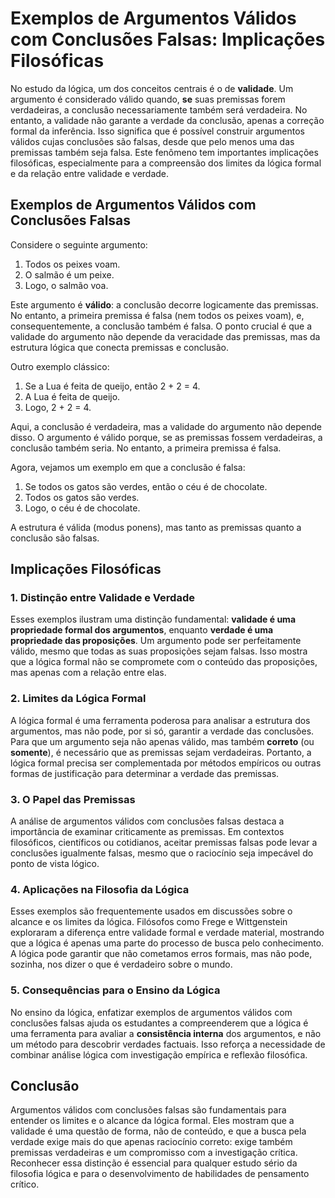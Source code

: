 # Exemplos de Argumentos Válidos com Conclusões Falsas: Implicações Filosóficas

No estudo da lógica, um dos conceitos centrais é o de **validade**. Um argumento é considerado válido quando, **se** suas premissas forem verdadeiras, a conclusão necessariamente também será verdadeira. No entanto, a validade não garante a verdade da conclusão, apenas a correção formal da inferência. Isso significa que é possível construir argumentos válidos cujas conclusões são falsas, desde que pelo menos uma das premissas também seja falsa. Este fenômeno tem importantes implicações filosóficas, especialmente para a compreensão dos limites da lógica formal e da relação entre validade e verdade.

## Exemplos de Argumentos Válidos com Conclusões Falsas

Considere o seguinte argumento:

1. Todos os peixes voam.  
2. O salmão é um peixe.  
3. Logo, o salmão voa.

Este argumento é **válido**: a conclusão decorre logicamente das premissas. No entanto, a primeira premissa é falsa (nem todos os peixes voam), e, consequentemente, a conclusão também é falsa. O ponto crucial é que a validade do argumento não depende da veracidade das premissas, mas da estrutura lógica que conecta premissas e conclusão.

Outro exemplo clássico:

1. Se a Lua é feita de queijo, então 2 + 2 = 4.  
2. A Lua é feita de queijo.  
3. Logo, 2 + 2 = 4.

Aqui, a conclusão é verdadeira, mas a validade do argumento não depende disso. O argumento é válido porque, se as premissas fossem verdadeiras, a conclusão também seria. No entanto, a primeira premissa é falsa.

Agora, vejamos um exemplo em que a conclusão é falsa:

1. Se todos os gatos são verdes, então o céu é de chocolate.  
2. Todos os gatos são verdes.  
3. Logo, o céu é de chocolate.

A estrutura é válida (modus ponens), mas tanto as premissas quanto a conclusão são falsas.

## Implicações Filosóficas

### 1. **Distinção entre Validade e Verdade**

Esses exemplos ilustram uma distinção fundamental: **validade é uma propriedade formal dos argumentos**, enquanto **verdade é uma propriedade das proposições**. Um argumento pode ser perfeitamente válido, mesmo que todas as suas proposições sejam falsas. Isso mostra que a lógica formal não se compromete com o conteúdo das proposições, mas apenas com a relação entre elas.

### 2. **Limites da Lógica Formal**

A lógica formal é uma ferramenta poderosa para analisar a estrutura dos argumentos, mas não pode, por si só, garantir a verdade das conclusões. Para que um argumento seja não apenas válido, mas também **correto** (ou **somente**), é necessário que as premissas sejam verdadeiras. Portanto, a lógica formal precisa ser complementada por métodos empíricos ou outras formas de justificação para determinar a verdade das premissas.

### 3. **O Papel das Premissas**

A análise de argumentos válidos com conclusões falsas destaca a importância de examinar criticamente as premissas. Em contextos filosóficos, científicos ou cotidianos, aceitar premissas falsas pode levar a conclusões igualmente falsas, mesmo que o raciocínio seja impecável do ponto de vista lógico.

### 4. **Aplicações na Filosofia da Lógica**

Esses exemplos são frequentemente usados em discussões sobre o alcance e os limites da lógica. Filósofos como Frege e Wittgenstein exploraram a diferença entre validade formal e verdade material, mostrando que a lógica é apenas uma parte do processo de busca pelo conhecimento. A lógica pode garantir que não cometamos erros formais, mas não pode, sozinha, nos dizer o que é verdadeiro sobre o mundo.

### 5. **Consequências para o Ensino da Lógica**

No ensino da lógica, enfatizar exemplos de argumentos válidos com conclusões falsas ajuda os estudantes a compreenderem que a lógica é uma ferramenta para avaliar a **consistência interna** dos argumentos, e não um método para descobrir verdades factuais. Isso reforça a necessidade de combinar análise lógica com investigação empírica e reflexão filosófica.

## Conclusão

Argumentos válidos com conclusões falsas são fundamentais para entender os limites e o alcance da lógica formal. Eles mostram que a validade é uma questão de forma, não de conteúdo, e que a busca pela verdade exige mais do que apenas raciocínio correto: exige também premissas verdadeiras e um compromisso com a investigação crítica. Reconhecer essa distinção é essencial para qualquer estudo sério da filosofia lógica e para o desenvolvimento de habilidades de pensamento crítico.